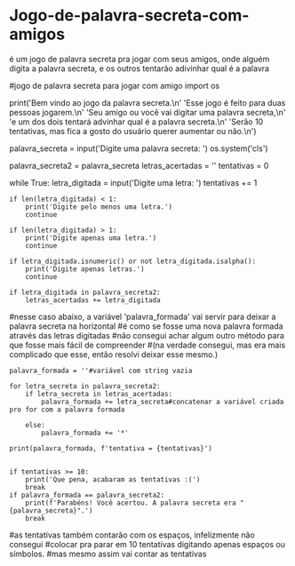 # Jogo-de-palavra-secreta-com-amigos
é um jogo de palavra secreta pra jogar com seus amigos, onde alguém digita a palavra secreta, e os outros tentarão adivinhar qual é a palavra


#jogo de palavra secreta para jogar com amigo
import os

print('Bem vindo ao jogo da palavra secreta.\n'
      'Esse jogo é feito para duas pessoas jogarem.\n'
      'Seu amigo ou você vai digitar uma palavra secreta,\n'
      'e um dos dois tentará advinhar qual é a palavra secreta.\n'
      'Serão 10 tentativas, mas fica a gosto do usuário querer aumentar ou não.\n')

palavra_secreta = input('Digite uma palavra secreta: ')
os.system('cls')

palavra_secreta2 = palavra_secreta
letras_acertadas = ''
tentativas = 0

while True:
    letra_digitada = input('Digite uma letra: ')
    tentativas += 1

    if len(letra_digitada) < 1:
        print('Digite pelo menos uma letra.')
        continue
    
    if len(letra_digitada) > 1:
        print('Digite apenas uma letra.')
        continue

    if letra_digitada.isnumeric() or not letra_digitada.isalpha():
        print('Digite apenas letras.')
        continue

    if letra_digitada in palavra_secreta2:
        letras_acertadas += letra_digitada


#nesse caso abaixo, a variável 'palavra_formada' vai servir para deixar a palavra secreta na horizontal
#é como se fosse uma nova palavra formada através das letras digitadas
#não consegui achar algum outro método para que fosse mais fácil de compreender
#(na verdade consegui, mas era mais complicado que esse, então resolvi deixar esse mesmo.)

    palavra_formada = ''#variável com string vazia

    for letra_secreta in palavra_secreta2:
        if letra_secreta in letras_acertadas:
            palavra_formada += letra_secreta#concatenar a variável criada pro for com a palavra formada

        else:
            palavra_formada += '*'
        
    print(palavra_formada, f'tentativa = {tentativas}')


    if tentativas >= 10:
        print('Que pena, acabaram as tentativas :(')
        break
    if palavra_formada == palavra_secreta2:
        print(f'Parabéns! Você acertou. A palavra secreta era "{palavra_secreta}".')
        break

#as tentativas também contarão com os espaços, infelizmente não consegui
#colocar pra parar em 10 tentativas digitando apenas espaços ou símbolos.
#mas mesmo assim vai contar as tentativas

           
